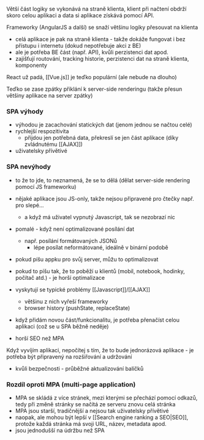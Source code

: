 Větší část logiky se vykonává na straně klienta, klient při načtení obdrží skoro celou aplikaci a data si aplikace získává pomocí API.

Frameworky (AngularJS a další) se snaží většinu logiky přesouvat na klienta
- celá aplikace je pak na straně klienta - takže dokáže fungovat i bez přístupu i internetu (dokud nepotřebuje akci z BE)
- ale je potřeba BE část (např. API), kvůli perzistenci dat apod.
- zajišťují routování, tracking historie, perzistenci dat na straně klienta, komponenty

React už padá, [[Vue.js]] je teďko populární (ale nebude na dlouho)

Teďko se zase zpátky přiklání k server-side renderingu (takže přesun většiny aplikace na server zpátky)
### SPA výhody
- výhodou je zacachování statických dat (jenom jednou se načtou celé)
- rychlejší respozitivita
	- přijdou jen potřebná data, překreslí se jen část aplikace (díky zvládnutému [[AJAX]])
- uživatelsky přívětivé
### SPA nevýhody 
- to že to jde, to neznamená, že se to dělá (dělat server-side rendering pomocí JS frameworku)
- nějaké aplikace jsou JS-only, takže nejsou připravené pro čtečky např. pro slepé...
	- a když má uživatel vypnutý Javascript, tak se nezobrazí nic

- pomalé - když není optimalizované posílání dat
	- např. posílání formátovaných JSONů
		- lépe posílat neformátované, ideálně v binární podobě
- pokud píšu appku pro svůj server, můžu to optimalizovat
- pokud to píšu tak, že to poběží u klientů (mobil, notebook, hodinky, počítač atd.) - je horší optimalizace
- vyskytují se typické problémy [[Javascript]]/[[AJAX]]
	- většinu z nich vyřeší frameworky
	- browser history (pushState, replaceState)
- když přidám novou část/funkcionalitu, je potřeba přenačíst celou aplikaci (což se u SPA běžně neděje)
- horší SEO než MPA

Když vyvíjím aplikaci, nepočítej s tím, že to bude jednorázová aplikace - je potřeba být připravený na rozšiřování a udržování
- kvůli bezpečnosti - průběžné aktualizování balíčků
### Rozdíl oproti MPA (multi-page application)
- MPA se skládá z více stránek, mezi kterými se přechází pomocí odkazů, tedy při změně stránky se načítá ze serveru znovu celá stránka
- MPA jsou starší, tradičnější a nejsou tak uživatelsky přívětivé
- naopak, ale mohou být lepší v [[Search engine ranking a SEO|SEO]], protože každá stránka má svoji URL, název, metadata apod.
- jsou jednodušší na údržbu než SPA